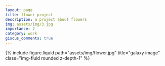 ```yaml
---
layout: page
title: flower project
description: a project about flowers
img: assets/img/3.jpg
importance: 2
category: work
giscus_comments: true
---
```

<div class="row">
    <div class="col-sm mt-3 mt-md-0">
        {% include figure.liquid path="assets/img/flower.jpg" title="galaxy image" class="img-fluid rounded z-depth-1" %}
    </div>
</div>
